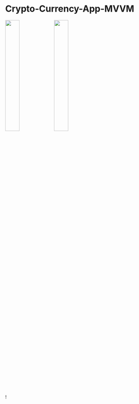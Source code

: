 # Crypto-Currency-App-MVVM
<p float="left">
<img src="https://user-images.githubusercontent.com/76806086/226105363-ab69c199-9656-45db-b187-5ac2e7ff1b86.png" width="30%" height="30%" />
<img src="https://user-images.githubusercontent.com/76806086/226105402-b5b17d8b-337e-470d-9e4a-9617141dd1aa.png" width="30%" height="30%" />
</p>!
